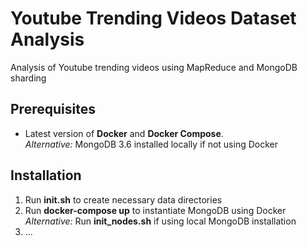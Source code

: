 # Youtube Trending Videos Dataset Analysis

Analysis of Youtube trending videos using MapReduce and MongoDB sharding
  
## Prerequisites
- Latest version of **Docker** and **Docker Compose**.  
  *Alternative:* MongoDB 3.6 installed locally if not using Docker

## Installation
1. Run **init.sh** to create necessary data directories
2. Run **docker-compose up** to instantiate MongoDB using Docker  
   *Alternative:* Run **init_nodes.sh** if using local MongoDB installation
3. ...
